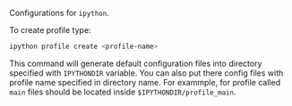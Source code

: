 Configurations for `ipython`.

To create profile type:

```sh
ipython profile create <profile-name>
```

This command will generate default configuration files into directory specified with `IPYTHONDIR` variable. You can also put there config files with profile name specified in directory name. For exammple, for profile called `main` files should be located inside `$IPYTHONDIR/profile_main`.

